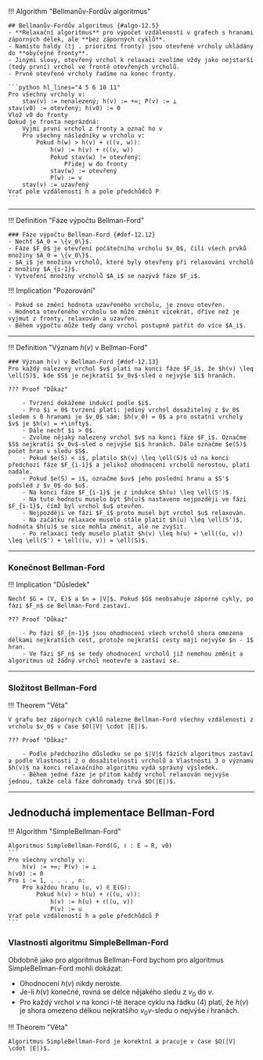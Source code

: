 <a id="algo-12.5"></a>

!!! Algorithm "Bellmanův-Fordův algoritmus"

    ## Bellmanův-Fordův algoritmus {#algo-12.5}
    - **Relaxační algoritmus** pro výpočet vzdáleností v grafech s hranami záporných délek, ale **bez záporných cyklů**.
    - Namísto haldy (tj . prioritní fronty) jsou otevřené vrcholy ukládány do **obyčejné fronty**.
    - Jinými slovy, otevřený vrchol k relaxaci zvolíme vždy jako nejstarší (tedy první) vrchol ve frontě otevřených vrcholů.
    - Prvně otevřené vrcholy řadíme na konec fronty.
    
    ```python hl_lines="4 5 6 10 11"
    Pro všechny vrcholy v:
        stav(v) := nenalezený; h(v) := +∞; P(v) := ⊥
    stav(v0) := otevřený; h(v0) := 0
    Vlož v0 do fronty
    Dokud je fronta neprázdná:
        Vyjmi první vrchol z fronty a označ ho v
        Pro všechny následníky w vrcholu v:
            Pokud h(w) > h(v) + ℓ((v, w)):
                h(w) := h(v) + ℓ((v, w))
                Pokud stav(w) != otevřený: 
                    Přidej w do fronty
                stav(w) := otevřený
                P(w) := v
        stav(v) := uzavřený
    Vrať pole vzdáleností h a pole předchůdců P
    ```

---

<a id="def-12.12"></a>

!!! Definition "Fáze výpočtu Bellman-Ford"

    ### Fáze výpočtu Bellman-Ford {#def-12.12}
    - Nechť $A_0 = \{v_0\}$.
    - Fáze $F_0$ je otevření počátečního vrcholu $v_0$, čili všech prvků množiny $A_0 = \{v_0\}$.
    - $A_i$ je množina vrcholů, které byly otevřeny při relaxování vrcholů z množiny $A_{i-1}$.
    - Vytvoření množiny vrcholů $A_i$ se nazývá fáze $F_i$.

!!! Implication "Pozorování"

    - Pokud se změní hodnota uzavřeného vrcholu, je znovu otevřen.
    - Hodnota otevřeného vrcholu se může změnit vícekrát, dříve než je vyjmut z fronty, relaxován a uzavřen.
    - Během výpočtu může tedy daný vrchol postupně patřit do více $A_i$.

---
<a id="def-12.13"></a>
!!! Definition  "Význam $h(v)$ v Bellman-Ford"

    ### Význam h(v) v Bellman-Ford {#def-12.13}
    Pro každý nalezený vrchol $v$ platí na konci fáze $F_i$, že $h(v) \leq \ell(S)$, kde $S$ je nejkratší $v_0v$-sled o nejvýše $i$ hranách.

    ??? Proof "Důkaz"
        
        - Tvrzení dokážeme indukcí podle $i$.
        - Pro $i = 0$ tvrzení platí: jediný vrchol dosažitelný z $v_0$ sledem s 0 hranami je $v_0$ sám; $h(v_0) = 0$ a pro ostatní vrcholy $v$ je $h(v) = +\infty$.
        - Dále nechť $i > 0$.
        - Zvolme nějaký nalezený vrchol $v$ na konci fáze $F_i$. Označme $S$ nejkratší $v_0v$-sled o nejvýše $i$ hranách. Dále označme $e(S)$ počet hran v sledu $S$.
        - Pokud $e(S) < i$, platilo $h(v) \leq \ell(S)$ už na konci předchozí fáze $F_{i-1}$ a jelikož ohodnocení vrcholů nerostou, platí nadále.
        - Pokud $e(S) = i$, označme $uv$ jeho poslední hranu a $S'$ podsled z $v_0$ do $u$.
        - Na konci fáze $F_{i-1}$ je z indukce $h(u) \leq \ell(S')$. 
        - Na tuto hodnotu muselo být $h(u)$ nastaveno nejpozději ve fázi $F_{i-1}$, čímž byl vrchol $u$ otevřen. 
        - Nejpozději ve fázi $F_i$ proto musel být vrchol $u$ relaxován. 
        - Na začátku relaxace muselo stále platit $h(u) \leq \ell(S')$, hodnota $h(u)$ se sice mohla změnit, ale ne zvýšit. 
        - Po relaxaci tedy muselo platit $h(v) \leq h(u) + \ell((u, v)) \leq \ell(S') + \ell((u, v)) = \ell(S)$.

---

### Konečnost Bellman-Ford

!!! Implication "Důsledek"

    Nechť $G = (V, E)$ a $n = |V|$. Pokud $G$ neobsahuje záporné cykly, po fázi $F_n$ se Bellman-Ford zastaví.

    ??? Proof "Důkaz"

        - Po fázi $F_{n-1}$ jsou ohodnocení všech vrcholů shora omezena délkami nejkratších cest, protože nejkratší cesty mají nejvýše $n - 1$ hran.
        - Ve fázi $F_n$ se tedy ohodnocení vrcholů již nemohou změnit a algoritmus už žádný vrchol neotevře a zastaví se.

---

### Složitost Bellman-Ford

!!! Theorem "Věta"

    V grafu bez záporných cyklů nalezne Bellman-Ford všechny vzdálenosti z vrcholu $v_0$ v čase $O(|V| \cdot |E|)$.

    ??? Proof "Důkaz"

        - Podle předchozího důsledku se po $|V|$ fázích algoritmus zastaví a podle Vlastnosti 2 o dosažitelnosti vrcholů a Vlastnosti 3 o významu $h(v)$ na konci relaxačního algoritmu vydá správný výsledek.
        - Během jedné fáze je přitom každý vrchol relaxován nejvýše jednou, takže celá fáze dohromady trvá $O(|E|)$.

---

## Jednoduchá implementace Bellman-Ford

!!! Algorithm "SimpleBellman-Ford"

    Algoritmus SimpleBellman-Ford(G, ℓ : E → R, v0)
    ```
    Pro všechny vrcholy v:
        h(v) := +∞; P(v) := ⊥
    h(v0) := 0
    Pro i := 1, . . . , n:
        Pro každou hranu (u, v) ∈ E(G):
            Pokud h(v) > h(u) + ℓ((u, v)):
                h(v) := h(u) + ℓ((u, v))
                P(v) := u
    Vrať pole vzdáleností h a pole předchůdců P
    ```

### Vlastnosti algoritmu SimpleBellman-Ford

Obdobně jako pro algoritmus Bellman-Ford bychom pro algoritmus SimpleBellman-Ford mohli dokázat:

- Ohodnocení $h(v)$ nikdy neroste.
- Je-li $h(v)$ konečné, rovná se délce nějakého sledu z $v_0$ do $v$.
- Pro každý vrchol $v$ na konci $i$-té iterace cyklu na řádku (4) platí, že $h(v)$ je shora omezeno délkou nejkratšího $v_0v$-sledu o nejvýše $i$ hranách.

!!! Theorem "Věta"

    Algoritmus SimpleBellman-Ford je korektní a pracuje v čase $O(|V| \cdot |E|)$.

